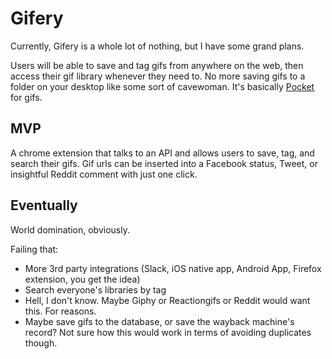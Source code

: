 # Gifery

Currently, Gifery is a whole lot of nothing, but I have some grand plans.

Users will be able to save and tag gifs from anywhere on the web, then access their gif library whenever they need to. No more saving gifs to a folder on your desktop like some sort of cavewoman. It's basically [Pocket](http://www.getpocket.com) for gifs. 

## MVP
A chrome extension that talks to an API and allows users to save, tag, and search their gifs. Gif urls can be inserted into a Facebook status, Tweet, or insightful Reddit comment with just one click.

## Eventually
World domination, obviously.

Failing that:
- More 3rd party integrations (Slack, iOS native app, Android App, Firefox extension, you get the idea)
- Search everyone's libraries by tag
- Hell, I don't know. Maybe Giphy or Reactiongifs or Reddit would want this. For reasons. 
- Maybe save gifs to the database, or save the wayback machine's record? Not sure how this would work in terms of avoiding duplicates though. 
